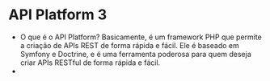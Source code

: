 # API Platform 3

- O que é o API Platform? Basicamente, é um framework PHP que permite a criação de APIs REST de forma rápida e fácil. Ele é baseado em Symfony e Doctrine, e é uma ferramenta poderosa para quem deseja criar APIs RESTful de forma rápida e fácil.
- 